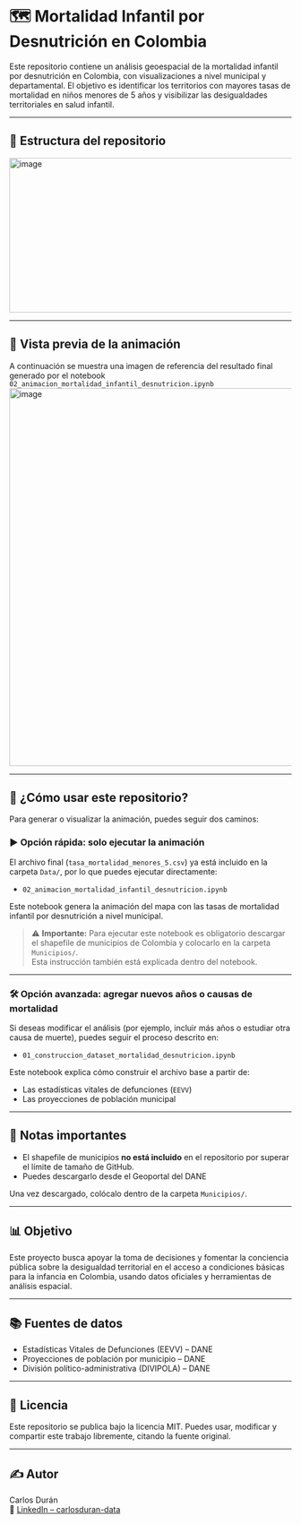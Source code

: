 # 🗺️ Mortalidad Infantil por Desnutrición en Colombia

Este repositorio contiene un análisis geoespacial de la mortalidad infantil por desnutrición en Colombia, con visualizaciones a nivel municipal y departamental. El objetivo es identificar los territorios con mayores tasas de mortalidad en niños menores de 5 años y visibilizar las desigualdades territoriales en salud infantil.

---

## 📂 Estructura del repositorio

<img width="587" height="276" alt="image" src="https://github.com/user-attachments/assets/80fd388e-a073-4cb1-aa00-0151ba7d0759" />


---
## 📸 Vista previa de la animación

A continuación se muestra una imagen de referencia del resultado final generado por el notebook `02_animacion_mortalidad_infantil_desnutricion.ipynb`
<img width="812" height="675" alt="image" src="https://github.com/user-attachments/assets/127d7d3d-4eac-4ec3-a3dd-b1d82be913af" />


---

## 🚀 ¿Cómo usar este repositorio?

Para generar o visualizar la animación, puedes seguir dos caminos:

### ▶️ Opción rápida: solo ejecutar la animación

El archivo final (`tasa_mortalidad_menores_5.csv`) ya está incluido en la carpeta `Data/`, por lo que puedes ejecutar directamente:

- `02_animacion_mortalidad_infantil_desnutricion.ipynb`

Este notebook genera la animación del mapa con las tasas de mortalidad infantil por desnutrición a nivel municipal.

> ⚠️ **Importante:** Para ejecutar este notebook es obligatorio descargar el shapefile de municipios de Colombia y colocarlo en la carpeta `Municipios/`.  
> Esta instrucción también está explicada dentro del notebook.

---

### 🛠️ Opción avanzada: agregar nuevos años o causas de mortalidad

Si deseas modificar el análisis (por ejemplo, incluir más años o estudiar otra causa de muerte), puedes seguir el proceso descrito en:

- `01_construccion_dataset_mortalidad_desnutricion.ipynb`

Este notebook explica cómo construir el archivo base a partir de:
- Las estadísticas vitales de defunciones (`EEVV`)
- Las proyecciones de población municipal


---

## 📌 Notas importantes

- El shapefile de municipios **no está incluido** en el repositorio por superar el límite de tamaño de GitHub.
- Puedes descargarlo desde el Geoportal del DANE
  
Una vez descargado, colócalo dentro de la carpeta `Municipios/`.

---

## 📊 Objetivo

Este proyecto busca apoyar la toma de decisiones y fomentar la conciencia pública sobre la desigualdad territorial en el acceso a condiciones básicas para la infancia en Colombia, usando datos oficiales y herramientas de análisis espacial.

---

## 📚 Fuentes de datos

- Estadísticas Vitales de Defunciones (EEVV) – DANE  
- Proyecciones de población por municipio – DANE  
- División político-administrativa (DIVIPOLA) – DANE

---

## 📃 Licencia

Este repositorio se publica bajo la licencia MIT. Puedes usar, modificar y compartir este trabajo libremente, citando la fuente original.

---

## ✍️ Autor

Carlos Durán  
🔗 [LinkedIn – carlosduran-data](https://www.linkedin.com/in/carlosduran-data/)


